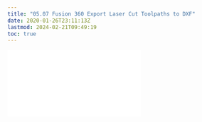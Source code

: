 ```yaml
---
title: "05.07 Fusion 360 Export Laser Cut Toolpaths to DXF"
date: 2020-01-26T23:11:13Z
lastmod: 2024-02-21T09:49:19
toc: true
---
```


![Link to included file content](../../../../3d-modeling/fusion-360/export-laser-cut-toolpaths-to-dxf-fusion-360.md)
